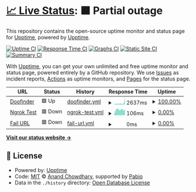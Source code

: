 # [📈 Live Status](https://demo.upptime.js.org): <!--live status--> **🟧 Partial outage**

This repository contains the open-source uptime monitor and status page for [Upptime](https://upptime.js.org), powered by [Upptime](https://github.com/upptime/upptime).

[![Uptime CI](https://github.com/GuillemAcero/upptime-test/workflows/Uptime%20CI/badge.svg)](https://github.com/GuillemAcero/upptime-test/actions?query=workflow%3A%22Uptime+CI%22)
[![Response Time CI](https://github.com/GuillemAcero/upptime-test/workflows/Response%20Time%20CI/badge.svg)](https://github.com/GuillemAcero/upptime-test/actions?query=workflow%3A%22Response+Time+CI%22)
[![Graphs CI](https://github.com/GuillemAcero/upptime-test/workflows/Graphs%20CI/badge.svg)](https://github.com/GuillemAcero/upptime-test/actions?query=workflow%3A%22Graphs+CI%22)
[![Static Site CI](https://github.com/GuillemAcero/upptime-test/workflows/Static%20Site%20CI/badge.svg)](https://github.com/GuillemAcero/upptime-test/actions?query=workflow%3A%22Static+Site+CI%22)
[![Summary CI](https://github.com/GuillemAcero/upptime-test/workflows/Summary%20CI/badge.svg)](https://github.com/GuillemAcero/upptime-test/actions?query=workflow%3A%22Summary+CI%22)

With [Upptime](https://upptime.js.org), you can get your own unlimited and free uptime monitor and status page, powered entirely by a GitHub repository. We use [Issues](https://github.com/upptime/upptime/issues) as incident reports, [Actions](https://github.com/GuillemAcero/upptime-test/actions) as uptime monitors, and [Pages](https://demo.upptime.js.org) for the status page.

<!--start: status pages-->
<!-- This summary is generated by Upptime (https://github.com/upptime/upptime) -->
<!-- Do not edit this manually, your changes will be overwritten -->
<!-- prettier-ignore -->
| URL | Status | History | Response Time | Uptime |
| --- | ------ | ------- | ------------- | ------ |
| <img alt="" src="https://icons.duckduckgo.com/ip3/www.doofinder.com.ico" height="13"> [Doofinder](https://www.doofinder.com) | 🟩 Up | [doofinder.yml](https://github.com/GuillemAcero/upptime-test/commits/HEAD/history/doofinder.yml) | <details><summary><img alt="Response time graph" src="./graphs/doofinder/response-time-week.png" height="20"> 2637ms</summary><br><a href="https://GuillemAcero.github.io/upptime-test/history/doofinder"><img alt="Response time 1740" src="https://img.shields.io/endpoint?url=https%3A%2F%2Fraw.githubusercontent.com%2FGuillemAcero%2Fupptime-test%2FHEAD%2Fapi%2Fdoofinder%2Fresponse-time.json"></a><br><a href="https://GuillemAcero.github.io/upptime-test/history/doofinder"><img alt="24-hour response time 10589" src="https://img.shields.io/endpoint?url=https%3A%2F%2Fraw.githubusercontent.com%2FGuillemAcero%2Fupptime-test%2FHEAD%2Fapi%2Fdoofinder%2Fresponse-time-day.json"></a><br><a href="https://GuillemAcero.github.io/upptime-test/history/doofinder"><img alt="7-day response time 2637" src="https://img.shields.io/endpoint?url=https%3A%2F%2Fraw.githubusercontent.com%2FGuillemAcero%2Fupptime-test%2FHEAD%2Fapi%2Fdoofinder%2Fresponse-time-week.json"></a><br><a href="https://GuillemAcero.github.io/upptime-test/history/doofinder"><img alt="30-day response time 1884" src="https://img.shields.io/endpoint?url=https%3A%2F%2Fraw.githubusercontent.com%2FGuillemAcero%2Fupptime-test%2FHEAD%2Fapi%2Fdoofinder%2Fresponse-time-month.json"></a><br><a href="https://GuillemAcero.github.io/upptime-test/history/doofinder"><img alt="1-year response time 1740" src="https://img.shields.io/endpoint?url=https%3A%2F%2Fraw.githubusercontent.com%2FGuillemAcero%2Fupptime-test%2FHEAD%2Fapi%2Fdoofinder%2Fresponse-time-year.json"></a></details> | <details><summary><a href="https://GuillemAcero.github.io/upptime-test/history/doofinder">100.00%</a></summary><a href="https://GuillemAcero.github.io/upptime-test/history/doofinder"><img alt="All-time uptime 100.00%" src="https://img.shields.io/endpoint?url=https%3A%2F%2Fraw.githubusercontent.com%2FGuillemAcero%2Fupptime-test%2FHEAD%2Fapi%2Fdoofinder%2Fuptime.json"></a><br><a href="https://GuillemAcero.github.io/upptime-test/history/doofinder"><img alt="24-hour uptime 100.00%" src="https://img.shields.io/endpoint?url=https%3A%2F%2Fraw.githubusercontent.com%2FGuillemAcero%2Fupptime-test%2FHEAD%2Fapi%2Fdoofinder%2Fuptime-day.json"></a><br><a href="https://GuillemAcero.github.io/upptime-test/history/doofinder"><img alt="7-day uptime 100.00%" src="https://img.shields.io/endpoint?url=https%3A%2F%2Fraw.githubusercontent.com%2FGuillemAcero%2Fupptime-test%2FHEAD%2Fapi%2Fdoofinder%2Fuptime-week.json"></a><br><a href="https://GuillemAcero.github.io/upptime-test/history/doofinder"><img alt="30-day uptime 100.00%" src="https://img.shields.io/endpoint?url=https%3A%2F%2Fraw.githubusercontent.com%2FGuillemAcero%2Fupptime-test%2FHEAD%2Fapi%2Fdoofinder%2Fuptime-month.json"></a><br><a href="https://GuillemAcero.github.io/upptime-test/history/doofinder"><img alt="1-year uptime 100.00%" src="https://img.shields.io/endpoint?url=https%3A%2F%2Fraw.githubusercontent.com%2FGuillemAcero%2Fupptime-test%2FHEAD%2Fapi%2Fdoofinder%2Fuptime-year.json"></a></details>
| <img alt="" src="https://icons.duckduckgo.com/ip3/smoothly-main-raccoon.ngrok-free.app.ico" height="13"> [Ngrok Test](https://smoothly-main-raccoon.ngrok-free.app/) | 🟥 Down | [ngrok-test.yml](https://github.com/GuillemAcero/upptime-test/commits/HEAD/history/ngrok-test.yml) | <details><summary><img alt="Response time graph" src="./graphs/ngrok-test/response-time-week.png" height="20"> 106ms</summary><br><a href="https://GuillemAcero.github.io/upptime-test/history/ngrok-test"><img alt="Response time 123" src="https://img.shields.io/endpoint?url=https%3A%2F%2Fraw.githubusercontent.com%2FGuillemAcero%2Fupptime-test%2FHEAD%2Fapi%2Fngrok-test%2Fresponse-time.json"></a><br><a href="https://GuillemAcero.github.io/upptime-test/history/ngrok-test"><img alt="24-hour response time 120" src="https://img.shields.io/endpoint?url=https%3A%2F%2Fraw.githubusercontent.com%2FGuillemAcero%2Fupptime-test%2FHEAD%2Fapi%2Fngrok-test%2Fresponse-time-day.json"></a><br><a href="https://GuillemAcero.github.io/upptime-test/history/ngrok-test"><img alt="7-day response time 106" src="https://img.shields.io/endpoint?url=https%3A%2F%2Fraw.githubusercontent.com%2FGuillemAcero%2Fupptime-test%2FHEAD%2Fapi%2Fngrok-test%2Fresponse-time-week.json"></a><br><a href="https://GuillemAcero.github.io/upptime-test/history/ngrok-test"><img alt="30-day response time 117" src="https://img.shields.io/endpoint?url=https%3A%2F%2Fraw.githubusercontent.com%2FGuillemAcero%2Fupptime-test%2FHEAD%2Fapi%2Fngrok-test%2Fresponse-time-month.json"></a><br><a href="https://GuillemAcero.github.io/upptime-test/history/ngrok-test"><img alt="1-year response time 123" src="https://img.shields.io/endpoint?url=https%3A%2F%2Fraw.githubusercontent.com%2FGuillemAcero%2Fupptime-test%2FHEAD%2Fapi%2Fngrok-test%2Fresponse-time-year.json"></a></details> | <details><summary><a href="https://GuillemAcero.github.io/upptime-test/history/ngrok-test">0.00%</a></summary><a href="https://GuillemAcero.github.io/upptime-test/history/ngrok-test"><img alt="All-time uptime 0.01%" src="https://img.shields.io/endpoint?url=https%3A%2F%2Fraw.githubusercontent.com%2FGuillemAcero%2Fupptime-test%2FHEAD%2Fapi%2Fngrok-test%2Fuptime.json"></a><br><a href="https://GuillemAcero.github.io/upptime-test/history/ngrok-test"><img alt="24-hour uptime 0.00%" src="https://img.shields.io/endpoint?url=https%3A%2F%2Fraw.githubusercontent.com%2FGuillemAcero%2Fupptime-test%2FHEAD%2Fapi%2Fngrok-test%2Fuptime-day.json"></a><br><a href="https://GuillemAcero.github.io/upptime-test/history/ngrok-test"><img alt="7-day uptime 0.00%" src="https://img.shields.io/endpoint?url=https%3A%2F%2Fraw.githubusercontent.com%2FGuillemAcero%2Fupptime-test%2FHEAD%2Fapi%2Fngrok-test%2Fuptime-week.json"></a><br><a href="https://GuillemAcero.github.io/upptime-test/history/ngrok-test"><img alt="30-day uptime 0.00%" src="https://img.shields.io/endpoint?url=https%3A%2F%2Fraw.githubusercontent.com%2FGuillemAcero%2Fupptime-test%2FHEAD%2Fapi%2Fngrok-test%2Fuptime-month.json"></a><br><a href="https://GuillemAcero.github.io/upptime-test/history/ngrok-test"><img alt="1-year uptime 0.01%" src="https://img.shields.io/endpoint?url=https%3A%2F%2Fraw.githubusercontent.com%2FGuillemAcero%2Fupptime-test%2FHEAD%2Fapi%2Fngrok-test%2Fuptime-year.json"></a></details>
| <img alt="" src="https://icons.duckduckgo.com/ip3/noexistpage123.com.ico" height="13"> [Fail URL](http://noexistpage123.com/) | 🟥 Down | [fail-url.yml](https://github.com/GuillemAcero/upptime-test/commits/HEAD/history/fail-url.yml) | <details><summary><img alt="Response time graph" src="./graphs/fail-url/response-time-week.png" height="20"> 0ms</summary><br><a href="https://GuillemAcero.github.io/upptime-test/history/fail-url"><img alt="Response time 0" src="https://img.shields.io/endpoint?url=https%3A%2F%2Fraw.githubusercontent.com%2FGuillemAcero%2Fupptime-test%2FHEAD%2Fapi%2Ffail-url%2Fresponse-time.json"></a><br><a href="https://GuillemAcero.github.io/upptime-test/history/fail-url"><img alt="24-hour response time 0" src="https://img.shields.io/endpoint?url=https%3A%2F%2Fraw.githubusercontent.com%2FGuillemAcero%2Fupptime-test%2FHEAD%2Fapi%2Ffail-url%2Fresponse-time-day.json"></a><br><a href="https://GuillemAcero.github.io/upptime-test/history/fail-url"><img alt="7-day response time 0" src="https://img.shields.io/endpoint?url=https%3A%2F%2Fraw.githubusercontent.com%2FGuillemAcero%2Fupptime-test%2FHEAD%2Fapi%2Ffail-url%2Fresponse-time-week.json"></a><br><a href="https://GuillemAcero.github.io/upptime-test/history/fail-url"><img alt="30-day response time 0" src="https://img.shields.io/endpoint?url=https%3A%2F%2Fraw.githubusercontent.com%2FGuillemAcero%2Fupptime-test%2FHEAD%2Fapi%2Ffail-url%2Fresponse-time-month.json"></a><br><a href="https://GuillemAcero.github.io/upptime-test/history/fail-url"><img alt="1-year response time 0" src="https://img.shields.io/endpoint?url=https%3A%2F%2Fraw.githubusercontent.com%2FGuillemAcero%2Fupptime-test%2FHEAD%2Fapi%2Ffail-url%2Fresponse-time-year.json"></a></details> | <details><summary><a href="https://GuillemAcero.github.io/upptime-test/history/fail-url">0.00%</a></summary><a href="https://GuillemAcero.github.io/upptime-test/history/fail-url"><img alt="All-time uptime 0.00%" src="https://img.shields.io/endpoint?url=https%3A%2F%2Fraw.githubusercontent.com%2FGuillemAcero%2Fupptime-test%2FHEAD%2Fapi%2Ffail-url%2Fuptime.json"></a><br><a href="https://GuillemAcero.github.io/upptime-test/history/fail-url"><img alt="24-hour uptime 0.00%" src="https://img.shields.io/endpoint?url=https%3A%2F%2Fraw.githubusercontent.com%2FGuillemAcero%2Fupptime-test%2FHEAD%2Fapi%2Ffail-url%2Fuptime-day.json"></a><br><a href="https://GuillemAcero.github.io/upptime-test/history/fail-url"><img alt="7-day uptime 0.00%" src="https://img.shields.io/endpoint?url=https%3A%2F%2Fraw.githubusercontent.com%2FGuillemAcero%2Fupptime-test%2FHEAD%2Fapi%2Ffail-url%2Fuptime-week.json"></a><br><a href="https://GuillemAcero.github.io/upptime-test/history/fail-url"><img alt="30-day uptime 0.00%" src="https://img.shields.io/endpoint?url=https%3A%2F%2Fraw.githubusercontent.com%2FGuillemAcero%2Fupptime-test%2FHEAD%2Fapi%2Ffail-url%2Fuptime-month.json"></a><br><a href="https://GuillemAcero.github.io/upptime-test/history/fail-url"><img alt="1-year uptime 0.00%" src="https://img.shields.io/endpoint?url=https%3A%2F%2Fraw.githubusercontent.com%2FGuillemAcero%2Fupptime-test%2FHEAD%2Fapi%2Ffail-url%2Fuptime-year.json"></a></details>

<!--end: status pages-->

[**Visit our status website →**](https://demo.upptime.js.org)

## 📄 License

- Powered by: [Upptime](https://github.com/upptime/upptime)
- Code: [MIT](./LICENSE) © [Anand Chowdhary](https://anandchowdhary.com), supported by [Pabio](https://pabio.com)
- Data in the `./history` directory: [Open Database License](https://opendatacommons.org/licenses/odbl/1-0/)
